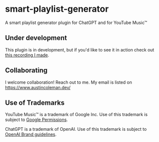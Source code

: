 # smart-playlist-generator

A smart playlist generator plugin for ChatGPT and for YouTube Music™

## Under development

This plugin is in development, but if you'd like to see it in action check out [this recording I made](https://www.linkedin.com/feed/update/urn:li:activity:7067945888945508352/).

## Collaborating

I welcome collaboration! Reach out to me. My email is listed on https://www.austincoleman.dev/

## Use of Trademarks

YouTube Music™ is a trademark of Google Inc. Use of this trademark is subject to [Google Permissions](https://about.google/brand-resource-center/).

ChatGPT is a trademark of OpenAI. Use of this trademark is subject to [OpenAI Brand guidelines](https://openai.com/brand).
